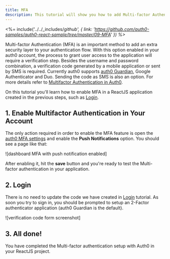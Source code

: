 ```yaml
---
title: MFA
description: This tutorial will show you how to add Multi-factor Authentication to your ReactJS with auth0.
---
```


<%= include('../../_includes/_github', {
  link: 'https://github.com/auth0-samples/auth0-react-sample/tree/master/09-MFA'
}) %>_

Multi-factor Authentication (MFA) is an important method to add an extra security layer to your authentication flow. With this option enabled in your auth0 account, the process to grant user access to the application will require a verification step.  Besides the username and password combination, a verification code generated by a mobile application or sent by SMS is required. Currently auth0 supports [auth0 Guardian](/multifactor-authentication/guardian), Google Authenticator and Duo. Sending the code as SMS is also an option. For more details refer to [Multifactor Authentication in Auth0](/multifactor-authentication).

On this tutorial you'll learn how to enable MFA in a ReactJS application created in the previous steps, such as [Login](/quickstart/spa/react/01-login).

## 1. Enable Multifactor Authentication in Your Account

The only action required in order to enable the MFA feature is open the [auth0 MFA settings]({$uiURL}/#/guardian) and enable the __Push Notifications__ option. You should see a page like that:

![dashboard MFA with push notification enabled]

After enabling it, hit the __save__ button and you're ready to test the Multi-factor authentication in your application.

## 2. Login

There is no need to update the code we have created in [Login](/docs/quickstart/spa/react/01-login) tutorial. As soon you try to sign in, you should be prompted to setup an 2-Factor authenticator application (auth0 Guardian is the default).

![verification code form screenshot]

## 3. All done!

You have completed the Multi-factor authentication setup with Auth0 in your ReactJS project.
